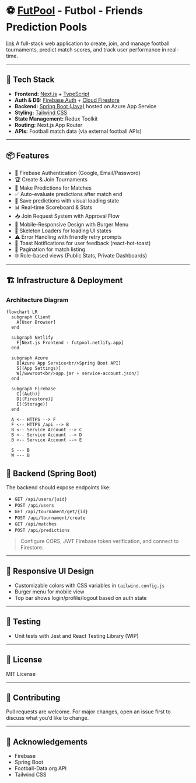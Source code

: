 # ⚽ [FutPool](https://futpool.netlify.app) - Futbol - Friends Prediction Pools 
[link](https://futpool.netlify.app)
A full-stack web application to create, join, and manage football tournaments, predict match scores, and track user performance in real-time.

---

## 🚀 Tech Stack

- **Frontend:** [Next.js](https://nextjs.org/) + [TypeScript](https://www.typescriptlang.org/)
- **Auth & DB:** [Firebase Auth](https://firebase.google.com/products/auth) + [Cloud Firestore](https://firebase.google.com/products/firestore)
- **Backend:** [Spring Boot (Java)](https://spring.io/projects/spring-boot) hosted on Azure App Service
- **Styling:** [Tailwind CSS](https://tailwindcss.com/)
- **State Management:** Redux Toolkit
- **Routing:** Next.js App Router
- **APIs:** Football match data (via external football APIs)

---

## 📦 Features

- 🔐 Firebase Authentication (Google, Email/Password)
- 🏆 Create & Join Tournaments
- 📝 Make Predictions for Matches
- ✅ Auto-evaluate predictions after match end
- 💾 Save predictions with visual loading state
- 📊 Real-time Scoreboard & Stats
- 📥 Join Request System with Approval Flow
- 📱 Mobile-Responsive Design with Burger Menu
- 🦴 Skeleton Loaders for loading UI states
- ⚠️ Error Handling with friendly retry prompts
- 🍞 Toast Notifications for user feedback (react-hot-toast)
- 📑 Pagination for match listing
- 🌐 Role-based views (Public Stats, Private Dashboards)

---

## 🏗️ Infrastructure & Deployment

### Architecture Diagram
```mermaid
flowchart LR
  subgraph Client
    A[User Browser]
  end

  subgraph Netlify
    F[Next.js Frontend - futpool.netlify.app]
  end

  subgraph Azure
    B[Azure App Service<br/>Spring Boot API]
    S[(App Settings)]
    W[/wwwroot<br/>app.jar + service-account.json/]
  end

  subgraph Firebase
    C[(Auth)]
    D[(Firestore)]
    E[(Storage)]
  end

  A <-- HTTPS --> F
  F <-- HTTPS /api --> B
  B <-- Service Account --> C
  B <-- Service Account --> D
  B <-- Service Account --> E

  S --- B
  W --- B
```

## 📡 Backend (Spring Boot)

The backend should expose endpoints like:

- `GET /api/users/{uid}`
- `POST /api/users`
- `GET /api/tournament/get/{id}`
- `POST /api/tournament/create`
- `GET /api/matches`
- `POST /api/predictions`

> Configure CORS, JWT Firebase token verification, and connect to Firestore.

---

## 📲 Responsive UI Design

- Customizable colors with CSS variables in `tailwind.config.js`
- Burger menu for mobile view
- Top bar shows login/profile/logout based on auth state

---

## 🧪 Testing

- Unit tests with Jest and React Testing Library (WIP)

---


## 📄 License

MIT License

---

## 🤝 Contributing

Pull requests are welcome. For major changes, open an issue first to discuss what you’d like to change.

---

## 🙌 Acknowledgements

- Firebase
- Spring Boot
- Football-Data.org API
- Tailwind CSS

